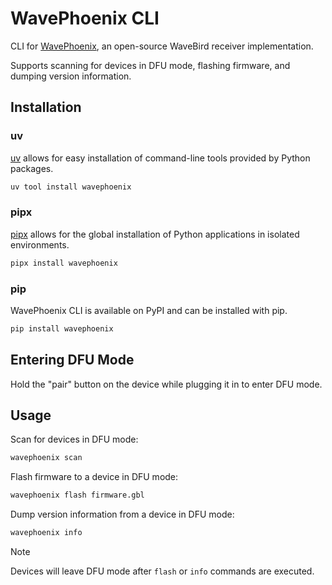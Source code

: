 # WavePhoenix CLI

CLI for [WavePhoenix](https://github.com/loopj/wavephoenix), an open-source WaveBird receiver implementation.

Supports scanning for devices in DFU mode, flashing firmware, and dumping version information.

## Installation

### uv

[uv](https://github.com/astral-sh/uv) allows for easy installation of command-line tools provided by Python packages.

```bash
uv tool install wavephoenix
```

### pipx

[pipx](https://github.com/pypa/pipx) allows for the global installation of Python applications in isolated environments.

```bash
pipx install wavephoenix
```

### pip

WavePhoenix CLI is available on PyPI and can be installed with pip.

```bash
pip install wavephoenix
```

## Entering DFU Mode

Hold the "pair" button on the device while plugging it in to enter DFU mode.

## Usage

Scan for devices in DFU mode:

```bash
wavephoenix scan
```

Flash firmware to a device in DFU mode:

```bash
wavephoenix flash firmware.gbl
```

Dump version information from a device in DFU mode:

```bash
wavephoenix info
```

> [!NOTE]
> Devices will leave DFU mode after `flash` or `info` commands are executed.
